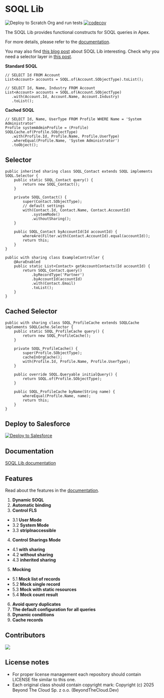 # SOQL Lib

![Deploy to Scratch Org and run tests](https://github.com/beyond-the-cloud-dev/soql-lib/actions/workflows/ci.yml/badge.svg)
[![codecov](https://codecov.io/gh/beyond-the-cloud-dev/soql-lib/branch/main/graph/badge.svg)](https://codecov.io/gh/beyond-the-cloud-dev/soql-lib)

The SOQL Lib provides functional constructs for SOQL queries in Apex.

For more details, please refer to the [documentation](https://soql.beyondthecloud.dev).

You may also find [this blog post](https://blog.beyondthecloud.dev/blog/soql-lib) about SOQL Lib interesting. Check why you need a selector layer in [this post](https://blog.beyondthecloud.dev/blog/why-do-you-need-selector-layer).

**Standard SOQL**

```apex
// SELECT Id FROM Account
List<Account> accounts = SOQL.of(Account.SObjectType).toList();
```

```apex
// SELECT Id, Name, Industry FROM Account
List<Account> accounts = SOQL.of(Account.SObjectType)
   .with(Account.Id, Account.Name, Account.Industry)
   .toList();
```

**Cached SOQL**

```apex
// SELECT Id, Name, UserType FROM Profile WHERE Name = 'System Administrator'
Profile systemAdminProfile = (Profile) SOQLCache.of(Profile.SObjectType)
   .with(Profile.Id, Profile.Name, Profile.UserType)
   .whereEqual(Profile.Name, 'System Administrator')
   .toObject();
```

## Selector

```apex
public inherited sharing class SOQL_Contact extends SOQL implements SOQL.Selector {
    public static SOQL_Contact query() {
        return new SOQL_Contact();
    }

    private SOQL_Contact() {
        super(Contact.SObjectType);
        // default settings
        with(Contact.Id, Contact.Name, Contact.AccountId)
            .systemMode()
            .withoutSharing();
    }

    public SOQL_Contact byAccountId(Id accountId) {
        whereAre(Filter.with(Contact.AccountId).equal(accountId));
        return this;
    }
}
```

```apex
public with sharing class ExampleController {
    @AuraEnabled
    public static List<Contact> getAccountContacts(Id accountId) {
        return SOQL_Contact.query()
            .byRecordType('Partner')
            .byAccountId(accountId)
            .with(Contact.Email)
            .toList();
    }
}
```

## Cached Selector

```apex
public with sharing class SOQL_ProfileCache extends SOQLCache implements SOQLCache.Selector {
    public static SOQL_ProfileCache query() {
        return new SOQL_ProfileCache();
    }

    private SOQL_ProfileCache() {
        super(Profile.SObjectType);
        cacheInOrgCache();
        with(Profile.Id, Profile.Name, Profile.UserType);
    }

    public override SOQL.Queryable initialQuery() {
        return SOQL.of(Profile.SObjectType);
    }

    public SOQL_ProfileCache byName(String name) {
        whereEqual(Profile.Name, name);
        return this;
    }
}
```

## Deploy to Salesforce

<a href="https://githubsfdeploy.herokuapp.com?owner=beyond-the-cloud-dev&repo=soql-lib&ref=main">
  <img alt="Deploy to Salesforce"
       src="https://raw.githubusercontent.com/afawcett/githubsfdeploy/master/deploy.png">
</a>

## Documentation

[SOQL Lib documentation](https://soql.beyondthecloud.dev)

## Features

Read about the features in the [documentation](https://soql.beyondthecloud.dev/docs/basic-features).

1. **Dynamic SOQL**
2. **Automatic binding**
3. **Control FLS**
- 3.1 **User Mode**
- 3.2 **System Mode**
- 3.3 **stripInaccessible**
4. **Control Sharings Mode**
- 4.1 **with sharing**
- 4.2 **without sharing**
- 4.3 **inherited sharing**
5. **Mocking**
- 5.1 **Mock list of records**
- 5.2 **Mock single record**
- 5.3 **Mock with static resources**
- 5.4 **Mock count result**
6. **Avoid query duplicates**
7. **The default configuration for all queries**
8. **Dynamic conditions**
9. **Cache records**

## Contributors

<a href="https://github.com/beyond-the-cloud-dev/soql-lib/graphs/contributors">
  <img src="https://contrib.rocks/image?repo=beyond-the-cloud-dev/soql-lib" />
</a>

## License notes

- For proper license management each repository should contain LICENSE file similar to this one.
- Each original class should contain copyright mark: Copyright (c) 2025 Beyond The Cloud Sp. z o.o. (BeyondTheCloud.Dev)
